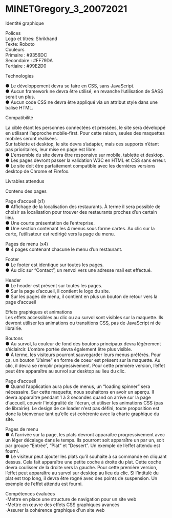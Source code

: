# MINETGregory_3_20072021

Identité graphique<br>

Polices<br>
Logo et titres: Shrikhand<br>
Texte: Roboto<br>
Couleurs<br>
Primaire : #9356DC<br>
Secondaire : #FF79DA<br>
Tertiaire : #99E2D0<br>

Technologies

● Le développement devra se faire en CSS, sans JavaScript.<br>
● Aucun framework ne devra être utilisé, en revanche l’utilisation de SASS serait un plus.<br>
● Aucun code CSS ne devra être appliqué via un attribut style dans une balise HTML.<br>

Compatibilité

La cible étant les personnes connectées et pressées, le site sera développé en utilisant l’approche mobile-first. Pour cette raison, seules des maquettes mobiles seront réalisées.<br>
Sur tablette et desktop, le site devra s’adapter, mais ces supports n’étant pas prioritaires, leur mise en page est libre.<br>
● L’ensemble du site devra être responsive sur mobile, tablette et desktop.<br>
● Les pages devront passer la validation W3C en HTML et CSS sans erreur.<br>
● Le site doit être parfaitement compatible avec les dernières versions desktop de Chrome et Firefox.<br>

Livrables attendus<br>

Contenu des pages<br>

Page d’accueil (x1)<br>
● Affichage de la localisation des restaurants. À terme il sera possible de choisir sa localisation pour trouver des restaurants proches d’un certain lieu.<br>
● Une courte présentation de l’entreprise.<br>
● Une section contenant les 4 menus sous forme cartes. Au clic sur la carte, l’utilisateur est redirigé vers la page du menu.<br>

Pages de menu (x4)<br>
● 4 pages contenant chacune le menu d’un restaurant.<br>

Footer<br>
● Le footer est identique sur toutes les pages.<br>
● Au clic sur “Contact”, un renvoi vers une adresse mail est effectué.<br>

Header<br>
● Le header est présent sur toutes les pages.<br>
● Sur la page d’accueil, il contient le logo du site.<br>
● Sur les pages de menu, il contient en plus un bouton de retour vers la page d’accueil<br>

Effets graphiques et animations<br>
Les effets accessibles au clic ou au survol sont visibles sur la maquette. Ils devront utiliser les animations ou transitions CSS, pas de JavaScript ni de librairie.<br>

Boutons<br>
● Au survol, la couleur de fond des boutons principaux devra légèrement s’éclaircir. L’ombre portée devra également être plus visible.<br>
● À terme, les visiteurs pourront sauvegarder leurs menus préférés. Pour ça, un bouton "J’aime" en forme de coeur est présent sur la maquette. Au clic, il devra se remplir progressivement. Pour cette première version, l’effet peut être apparaître au survol sur desktop au lieu du clic.<br>

Page d’accueil<br>
● Quand l’application aura plus de menus, un “loading spinner” sera nécessaire. Sur cette maquette, nous souhaitons en avoir un aperçu. Il devra apparaître pendant 1 à 3 secondes quand on arrive sur la page d'accueil, couvrir l'intégralité de l'écran, et utiliser les animations CSS (pas de librairie). Le design de ce loader n’est pas défini, toute proposition est donc la bienvenue tant qu’elle est cohérente avec la charte graphique du site.<br>

Pages de menu<br>
● À l’arrivée sur la page, les plats devront apparaître progressivement avec un léger décalage dans le temps. Ils pourront soit apparaître un par un, soit par groupe
“Entrée”, “Plat” et “Dessert”. Un exemple de l’effet attendu est fourni.<br>
● Le visiteur peut ajouter les plats qu'il souhaite à sa commande en cliquant dessus. Cela fait apparaître une petite coche à droite du plat. Cette coche devra coulisser de la droite vers la gauche. Pour cette première version, l’effet peut apparaître au survol sur desktop au lieu du clic. Si l’intitulé du plat est trop long, il devra être rogné avec des points de suspension. Un exemple de l’effet attendu est fourni.<br>

Compétences évaluées<br>
-Mettre en place une structure de navigation pour un site web<br>
-Mettre en œuvre des effets CSS graphiques avancés<br>
-Assurer la cohérence graphique d'un site web<br>
